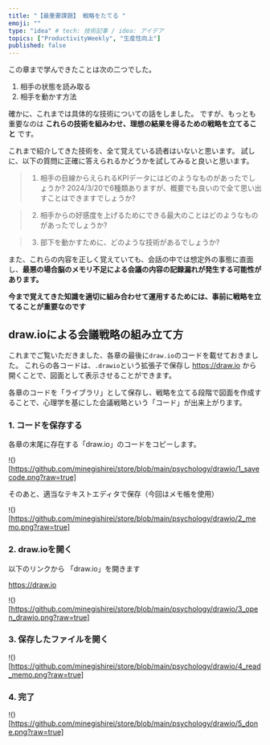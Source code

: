 ```yaml
---
title: "【最重要課題】 戦略をたてる "
emoji: ""
type: "idea" # tech: 技術記事 / idea: アイデア
topics: ["ProductivityWeekly", "生産性向上"]
published: false
---
```



この章まで学んできたことは次の二つでした。

1. 相手の状態を読み取る
2. 相手を動かす方法

確かに、これまでは具体的な技術についての話をしました。
ですが、もっとも重要なのは **これらの技術を組みわせ、理想の結果を得るための戦略を立てること** です。

これまで紹介してきた技術を、全て覚えている読者はいないと思います。
試しに、以下の質問に正確に答えられるかどうかを試してみると良いと思います。

> 1. 相手の目線からえられるKPIデータにはどのようなものがあったでしょうか? 2024/3/20で6種類ありますが、概要でも良いので全て思い出すことはできますでしょうか?

> 2. 相手からの好感度を上げるためにできる最大のことはどのようなものがあったでしょうか?

> 3. 部下を動かすために、どのような技術があるでしょうか?

また、これらの内容を正しく覚えていても、会話の中では想定外の事態に直面し、**最悪の場合脳のメモリ不足による会議の内容の記録漏れが発生する可能性があります。**

**今まで覚えてきた知識を適切に組み合わせて運用するためには、事前に戦略を立てることが重要なのです**


## draw.ioによる会議戦略の組み立て方

これまでご覧いただきました、各章の最後に`draw.io`のコードを載せておきました。
これらの各コードは、`.drawio`という拡張子で保存し https://draw.io から開くことで、図面として表示させることができます。

各章のコードを「ライブラリ」として保存し、戦略を立てる段階で図面を作成することで、心理学を基にした会議戦略という「コード」が出来上がります。


### 1. コードを保存する

各章の末尾に存在する「draw.io」のコードをコピーします。

!()[https://github.com/minegishirei/store/blob/main/psychology/drawio/1_savecode.png?raw=true]

そのあと、適当なテキストエディタで保存（今回はメモ帳を使用）

!()[https://github.com/minegishirei/store/blob/main/psychology/drawio/2_memo.png?raw=true]



### 2. draw.ioを開く

以下のリンクから 「draw.io」を開きます

https://draw.io

!()[https://github.com/minegishirei/store/blob/main/psychology/drawio/3_open_drawio.png?raw=true]




### 3. 保存したファイルを開く

!()[https://github.com/minegishirei/store/blob/main/psychology/drawio/4_read_memo.png?raw=true]


### 4. 完了


!()[https://github.com/minegishirei/store/blob/main/psychology/drawio/5_done.png?raw=true]












